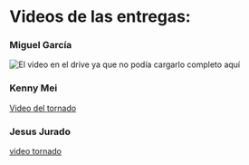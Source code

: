 # Videos de las entregas:

### Miguel García

![El video en el drive](https://drive.google.com/file/d/1JTArlpqmPzR_JrCDnDplJSzKAT0Bsyt1/view?usp=sharing) ya que no podía cargarlo completo aquí

### Kenny Mei 

[Video del tornado](https://drive.google.com/file/d/1WeAFHiuDxMF5xqL0Uc9BJEfeIyDKKBI-/view?usp=sharing) 

### Jesus Jurado

[video tornado]([https://drive.google.com/file/d/1JTArlpqmPzR_JrCDnDplJSzKAT0Bsyt1/view?usp=sharing](https://drive.google.com/file/d/1W8G4NbAZJS9UJwevGGXA4hQZsjbv6Wb6/view?usp=sharing)https://drive.google.com/file/d/1W8G4NbAZJS9UJwevGGXA4hQZsjbv6Wb6/view?usp=sharing)
